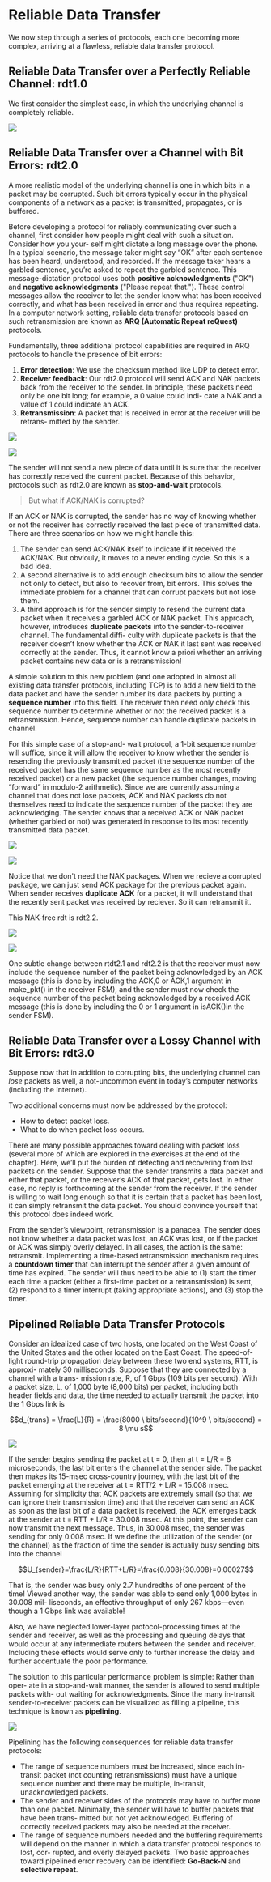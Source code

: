 # Reliable Data Transfer

We now step through a series of protocols, each one becoming more complex, arriving at a flawless, reliable data transfer protocol.

## Reliable Data Transfer over a Perfectly Reliable Channel: rdt1.0

We first consider the simplest case, in which the underlying channel is completely reliable.

![](assets/2018-08-14-20-50-36.png)

## Reliable Data Transfer over a Channel with Bit Errors: rdt2.0

A more realistic model of the underlying channel is one in which bits in a packet may be corrupted. Such bit errors typically occur in the physical components of a network as a packet is transmitted, propagates, or is buffered.

Before developing a protocol for reliably communicating over such a channel, first consider how people might deal with such a situation. Consider how you your- self might dictate a long message over the phone. In a typical scenario, the message taker might say “OK” after each sentence has been heard, understood, and recorded. If the message taker hears a garbled sentence, you’re asked to repeat the garbled sentence. This message-dictation protocol uses both **positive acknowledgments** ("OK") and **negative acknowledgments** ("Please repeat that."). These control messages allow the receiver to let the sender know what has been received correctly, and what has been received in error and thus requires repeating. In a computer network setting, reliable data transfer protocols based on such retransmission are known as **ARQ (Automatic Repeat reQuest)** protocols.

Fundamentally, three additional protocol capabilities are required in ARQ protocols to handle the presence of bit errors:

1. **Error detection**: We use the checksum method like UDP to detect error.
2. **Receiver feedback**: Our rdt2.0 protocol will send ACK and NAK packets back from the receiver to the sender. In principle, these packets need only be one bit long; for example, a 0 value could indi- cate a NAK and a value of 1 could indicate an ACK.
3. **Retransmission**: A packet that is received in error at the receiver will be retrans- mitted by the sender.

![](assets/2018-08-14-20-58-40.png)

![](assets/2018-08-14-20-59-10.png)

The sender will not send a new piece of data until it is sure that the receiver has correctly received the current packet. Because of this behavior, protocols such as rdt2.0 are known as **stop-and-wait** protocols.

> But what if ACK/NAK is corrupted?

If an ACK or NAK is corrupted, the sender has no way of knowing whether or not the receiver has correctly received the last piece of transmitted data. There are three scenarios on how we might handle this:

1. The sender can send ACK/NAK itself to indicate if it received the ACK/NAK. But obviouly, it moves to a never ending cycle. So this is a bad idea.
2. A second alternative is to add enough checksum bits to allow the sender not only to detect, but also to recover from, bit errors. This solves the immediate problem for a channel that can corrupt packets but not lose them.
3. A third approach is for the sender simply to resend the current data packet when it receives a garbled ACK or NAK packet. This approach, however, introduces **duplicate packets** into the sender-to-receiver channel. The fundamental diffi- culty with duplicate packets is that the receiver doesn’t know whether the ACK or NAK it last sent was received correctly at the sender. Thus, it cannot know a priori whether an arriving packet contains new data or is a retransmission!

A simple solution to this new problem (and one adopted in almost all existing data transfer protocols, including TCP) is to add a new field to the data packet and have the sender number its data packets by putting a **sequence number** into this field. The receiver then need only check this sequence number to determine whether or not the received packet is a retransmission. Hence, sequence number can handle duplicate packets in channel.

For this simple case of a stop-and- wait protocol, a 1-bit sequence number will suffice, since it will allow the receiver to know whether the sender is resending the previously transmitted packet (the sequence number of the received packet has the same sequence number as the most recently received packet) or a new packet (the sequence number changes, moving “forward” in modulo-2 arithmetic). Since we are currently assuming a channel that does not lose packets, ACK and NAK packets do not themselves need to indicate the sequence number of the packet they are acknowledging. The sender knows that a received ACK or NAK packet (whether garbled or not) was generated in response to its most recently transmitted data packet.

![](assets/2018-08-14-21-09-20.png)

![](assets/2018-08-14-21-10-30.png)

Notice that we don't need the NAK packages. When we recieve a corrupted package, we can just send ACK package for the previous packet again. When sender receives **duplicate ACK** for a packet, it will understand that the recently sent packet was received by reciever. So it can retransmit it.

This NAK-free rdt is rdt2.2.

![](assets/2018-08-14-21-18-38.png)

![](assets/2018-08-14-21-18-53.png)

One subtle change between rtdt2.1 and rdt2.2 is that the receiver must now include the sequence number of the packet being acknowledged by an ACK message (this is done by including the ACK,0 or ACK,1 argument in make_pkt() in the receiver FSM), and the sender must now check the sequence number of the packet being acknowledged by a received ACK message (this is done by including the 0 or 1 argument in isACK()in the sender FSM).

## Reliable Data Transfer over a Lossy Channel with Bit Errors: rdt3.0

Suppose now that in addition to corrupting bits, the underlying channel can _lose_ packets as well, a not-uncommon event in today’s computer networks (including the Internet).

Two additional concerns must now be addressed by the protocol: 

- How to detect packet loss.
- What to do when packet loss occurs.

There are many possible approaches toward dealing with packet loss (several more of which are explored in the exercises at the end of the chapter). Here, we’ll put the burden of detecting and recovering from lost packets on the sender. Suppose that the sender transmits a data packet and either that packet, or the receiver’s ACK of that packet, gets lost. In either case, no reply is forthcoming at the sender from the receiver. If the sender is willing to wait long enough so that it is certain that a packet has been lost, it can simply retransmit the data packet. You should convince yourself that this protocol does indeed work.

From the sender’s viewpoint, retransmission is a panacea. The sender does not know whether a data packet was lost, an ACK was lost, or if the packet or ACK was simply overly delayed. In all cases, the action is the same: retransmit. Implementing a time-based retransmission mechanism requires a **countdown timer** that can interrupt the sender after a given amount of time has expired. The sender will thus need to be able to (1) start the timer each time a packet (either a first-time packet or a retransmission) is sent, (2) respond to a timer interrupt (taking appropriate actions), and (3) stop the timer.

## Pipelined Reliable Data Transfer Protocols

Consider an idealized case of two hosts, one located on the West Coast of the United States and the other located on the East Coast. The speed-of-light round-trip propagation delay between these two end systems, RTT, is approxi- mately 30 milliseconds. Suppose that they are connected by a channel with a trans- mission rate, R, of 1 Gbps (109 bits per second). With a packet size, L, of 1,000 byte (8,000 bits) per packet, including both header fields and data, the time needed to actually transmit the packet into the 1 Gbps link is

$$d_{trans} = \frac{L}{R} = \frac{8000 \ bits/second}{10^9 \ bits/second} = 8  \mu s$$

![](assets/2018-08-16-09-27-37.png)

If the sender begins sending the packet at t = 0, then at t = L/R = 8 microseconds, the last bit enters the channel at the sender side. The packet then makes its 15-msec cross-country journey, with the last bit of the packet emerging at the receiver at t = RTT/2 + L/R = 15.008 msec. Assuming for simplicity that ACK packets are extremely small (so that we can ignore their transmission time) and that the receiver can send an ACK as soon as the last bit of a data packet is received, the ACK emerges back at the sender at t = RTT + L/R = 30.008 msec. At this point, the sender can now transmit the next message. Thus, in 30.008 msec, the sender was sending for only 0.008 msec. If we define the utilization of the sender (or the channel) as the fraction of time the sender is actually busy sending bits into the channel

$$U_{sender}=\frac{L/R}{RTT+L/R}=\frac{0.008}{30.008}=0.00027$$

That is, the sender was busy only 2.7 hundredths of one percent of the time! Viewed another way, the sender was able to send only 1,000 bytes in 30.008 mil- liseconds, an effective throughput of only 267 kbps—even though a 1 Gbps link was available!

Also, we have neglected lower-layer protocol-processing times at the sender and receiver, as well as the processing and queuing delays that would occur at any intermediate routers between the sender and receiver. Including these effects would serve only to further increase the delay and further accentuate the poor performance.

The solution to this particular performance problem is simple: Rather than oper- ate in a stop-and-wait manner, the sender is allowed to send multiple packets with- out waiting for acknowledgments. Since the many in-transit sender-to-receiver packets can be visualized as filling a pipeline, this technique is known as **pipelining**.

![](assets/2018-08-16-09-43-45.png)

Pipelining has the following consequences for reliable data transfer protocols:

- The range of sequence numbers must be increased, since each in-transit packet (not counting retransmissions) must have a unique sequence number and there may be multiple, in-transit, unacknowledged packets.
- The sender and receiver sides of the protocols may have to buffer more than one packet. Minimally, the sender will have to buffer packets that have been trans- mitted but not yet acknowledged. Buffering of correctly received packets may also be needed at the receiver.
- The range of sequence numbers needed and the buffering requirements will depend on the manner in which a data transfer protocol responds to lost, cor- rupted, and overly delayed packets. Two basic approaches toward pipelined error recovery can be identified: **Go-Back-N** and **selective repeat**.